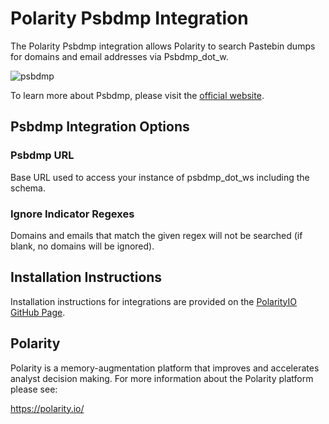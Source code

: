 # Polarity Psbdmp Integration

The Polarity Psbdmp integration allows Polarity to search Pastebin dumps for domains and email addresses via Psbdmp_dot_w.

![psbdmp](https://user-images.githubusercontent.com/22529325/54718792-beea0800-4b31-11e9-8d90-c432d3f098e5.gif)

To learn more about Psbdmp, please visit the [official website](https://psbdmp.ws).

## Psbdmp Integration Options

### Psbdmp URL

Base URL used to access your instance of psbdmp_dot_ws including the schema.

### Ignore Indicator Regexes 

Domains and emails that match the given regex will not be searched (if blank, no domains will be ignored).


## Installation Instructions

Installation instructions for integrations are provided on the [PolarityIO GitHub Page](https://polarityio.github.io/).

## Polarity

Polarity is a memory-augmentation platform that improves and accelerates analyst decision making.  For more information about the Polarity platform please see:

https://polarity.io/
